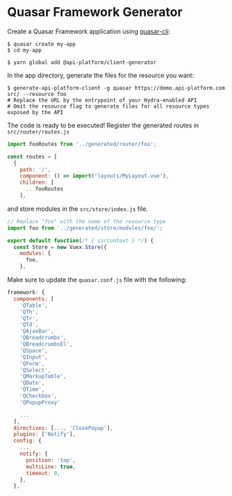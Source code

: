 # Quasar Framework Generator

Create a Quasar Framework application using [quasar-cli](https://quasar.dev/quasar-cli/installation):

```text
$ quasar create my-app
$ cd my-app

$ yarn global add @api-platform/client-generator
```

In the app directory, generate the files for the resource you want:

```text
$ generate-api-platform-client -g quasar https://demo.api-platform.com src/ --resource foo
# Replace the URL by the entrypoint of your Hydra-enabled API
# Omit the resource flag to generate files for all resource types exposed by the API
```

The code is ready to be executed! Register the generated routes in `src/router/routes.js`

```javascript
import fooRoutes from '../generated/router/foo';

const routes = [
  {
    path: '/',
    component: () => import('layouts/MyLayout.vue'),
    children: [
      ...fooRoutes
    ],
```

and store modules in the `src/store/index.js` file.

```javascript
// Replace "foo" with the name of the resource type
import foo from '../generated/store/modules/foo/';

export default function(/* { ssrContext } */) {
  const Store = new Vuex.Store({
    modules: {
      foo,
    },
```

Make sure to update the `quasar.conf.js` file with the following:

```javascript
framework: {
  components: [
    'QTable',
    'QTh',
    'QTr',
    'QTd',
    'QAjaxBar',
    'QBreadcrumbs',
    'QBreadcrumbsEl',
    'QSpace',
    'QInput',
    'QForm',
    'QSelect',
    'QMarkupTable',
    'QDate',
    'QTime',
    'QCheckbox',
    'QPopupProxy'

    ...
  ],
  directives: [..., 'ClosePopup'],
  plugins: ['Notify'],
  config: {
    ...
    notify: {
      position: 'top',
      multiLine: true,
      timeout: 0,
    },
  },
```

